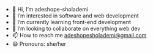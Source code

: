 - 👋 Hi, I’m adeshope-sholademi
- 👀 I’m interested in software and web development
- 🌱 I’m currently learning front-end development
- 💞️ I’m looking to collaborate on everything web dev
- 📫 How to reach me adeshopesholademi@gmail.com
- 😄 Pronouns: she/her 

<!---
adeshope-sholademi/adeshope-sholademi is a ✨ special ✨ repository because its `README.md` (this file) appears on your GitHub profile.
You can click the Preview link to take a look at your changes.
--->
